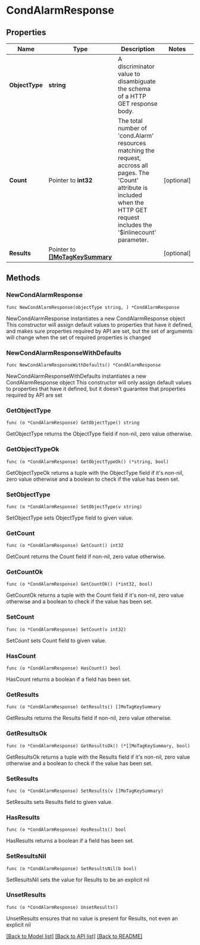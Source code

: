 # CondAlarmResponse

## Properties

Name | Type | Description | Notes
------------ | ------------- | ------------- | -------------
**ObjectType** | **string** | A discriminator value to disambiguate the schema of a HTTP GET response body. | 
**Count** | Pointer to **int32** | The total number of &#39;cond.Alarm&#39; resources matching the request, accross all pages. The &#39;Count&#39; attribute is included when the HTTP GET request includes the &#39;$inlinecount&#39; parameter. | [optional] 
**Results** | Pointer to [**[]MoTagKeySummary**](mo.TagKeySummary.md) |  | [optional] 

## Methods

### NewCondAlarmResponse

`func NewCondAlarmResponse(objectType string, ) *CondAlarmResponse`

NewCondAlarmResponse instantiates a new CondAlarmResponse object
This constructor will assign default values to properties that have it defined,
and makes sure properties required by API are set, but the set of arguments
will change when the set of required properties is changed

### NewCondAlarmResponseWithDefaults

`func NewCondAlarmResponseWithDefaults() *CondAlarmResponse`

NewCondAlarmResponseWithDefaults instantiates a new CondAlarmResponse object
This constructor will only assign default values to properties that have it defined,
but it doesn't guarantee that properties required by API are set

### GetObjectType

`func (o *CondAlarmResponse) GetObjectType() string`

GetObjectType returns the ObjectType field if non-nil, zero value otherwise.

### GetObjectTypeOk

`func (o *CondAlarmResponse) GetObjectTypeOk() (*string, bool)`

GetObjectTypeOk returns a tuple with the ObjectType field if it's non-nil, zero value otherwise
and a boolean to check if the value has been set.

### SetObjectType

`func (o *CondAlarmResponse) SetObjectType(v string)`

SetObjectType sets ObjectType field to given value.


### GetCount

`func (o *CondAlarmResponse) GetCount() int32`

GetCount returns the Count field if non-nil, zero value otherwise.

### GetCountOk

`func (o *CondAlarmResponse) GetCountOk() (*int32, bool)`

GetCountOk returns a tuple with the Count field if it's non-nil, zero value otherwise
and a boolean to check if the value has been set.

### SetCount

`func (o *CondAlarmResponse) SetCount(v int32)`

SetCount sets Count field to given value.

### HasCount

`func (o *CondAlarmResponse) HasCount() bool`

HasCount returns a boolean if a field has been set.

### GetResults

`func (o *CondAlarmResponse) GetResults() []MoTagKeySummary`

GetResults returns the Results field if non-nil, zero value otherwise.

### GetResultsOk

`func (o *CondAlarmResponse) GetResultsOk() (*[]MoTagKeySummary, bool)`

GetResultsOk returns a tuple with the Results field if it's non-nil, zero value otherwise
and a boolean to check if the value has been set.

### SetResults

`func (o *CondAlarmResponse) SetResults(v []MoTagKeySummary)`

SetResults sets Results field to given value.

### HasResults

`func (o *CondAlarmResponse) HasResults() bool`

HasResults returns a boolean if a field has been set.

### SetResultsNil

`func (o *CondAlarmResponse) SetResultsNil(b bool)`

 SetResultsNil sets the value for Results to be an explicit nil

### UnsetResults
`func (o *CondAlarmResponse) UnsetResults()`

UnsetResults ensures that no value is present for Results, not even an explicit nil

[[Back to Model list]](../README.md#documentation-for-models) [[Back to API list]](../README.md#documentation-for-api-endpoints) [[Back to README]](../README.md)


